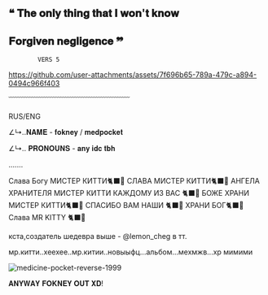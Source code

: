 ## ❝ 𝐓𝐡𝐞 𝐨𝐧𝐥𝐲 𝐭𝐡𝐢𝐧𝐠 𝐭𝐡𝐚𝐭 𝐈 𝐰𝐨𝐧'𝐭 𝐤𝐧𝐨𝐰 
##   𝐅𝐨𝐫𝐠𝐢𝐯𝐞𝐧 𝐧𝐞𝐠𝐥𝐢𝐠𝐞𝐧𝐜𝐞 ❞

            VERS 5

https://github.com/user-attachments/assets/7f696b65-789a-479c-a894-0494c966f403

  ﹋﹋﹋﹋﹋﹋﹋﹋﹋﹋﹋﹋﹋﹋﹋﹋﹋

RUS/ENG



∠↳..𝐍𝐀𝐌𝐄 - 𝐟𝐨𝐤𝐧𝐞𝐲 / 𝐦𝐞𝐝𝐩𝐨𝐜𝐤𝐞𝐭

∠↳.. 𝐏𝐑𝐎𝐍𝐎𝐔𝐍𝐒 - 𝐚𝐧𝐲 𝐢𝐝𝐜 𝐭𝐛𝐡

.......

Слава Богу МИСТЕР КИТТИ🐈‍⬛🎼 СЛАВА МИСТЕР КИТТИ🐈‍⬛🎼 АНГЕЛА ХРАНИТЕЛЯ МИСТЕР КИТТИ КАЖДОМУ ИЗ ВАС 🐈‍⬛🎼 БОЖЕ ХРАНИ МИСТЕР КИТТИ🐈‍⬛🎼 СПАСИБО ВАМ НАШИ 🐈‍⬛🎼 ХРАНИ БОГ🐈‍⬛🎼 Слава MR KITTY 🐈‍⬛🎼

кста,создатель шедевра выше -  @lemon_cheg в тт.

  

мр.китти..хеехее..мр.китии..новыыфц...альбом...мехмжв...хр мимими

![medicine-pocket-reverse-1999](https://github.com/user-attachments/assets/f90c02ba-4a04-446f-9194-115f48da423f)


𝐀𝐍𝐘𝐖𝐀𝐘 𝐅𝐎𝐊𝐍𝐄𝐘 𝐎𝐔𝐓 𝐗𝐃!


